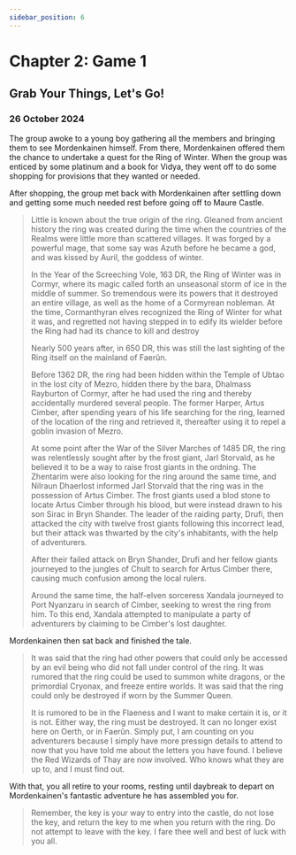 ```yaml
---
sidebar_position: 6
---
```


# Chapter 2: Game 1

## Grab Your Things, Let's Go&excl;

### 26 October 2024

The group awoke to a young boy gathering all the members and bringing them to see Mordenkainen himself. From there, Mordenkainen offered them the chance to undertake a quest for the Ring of Winter. When the group was enticed by some platinum and a book for Vidya, they went off to do some shopping for provisions that they wanted or needed.

After shopping, the group met back with Mordenkainen after settling down and getting some much needed rest before going off to Maure Castle.

> Little is known about the true origin of the ring. Gleaned from ancient history the ring was created during the time when the countries of the Realms were little more than scattered villages. It was forged by a powerful mage, that some say was Azuth before he became a god, and was kissed by Auril, the goddess of winter.
>
> In the Year of the Screeching Vole, 163 DR, the Ring of Winter was in Cormyr, where its magic called forth an unseasonal storm of ice in the middle of summer. So tremendous were its powers that it destroyed an entire village, as well as the home of a Cormyrean nobleman. At the time, Cormanthyran elves recognized the Ring of Winter for what it was, and regretted not having stepped in to edify its wielder before the Ring had had its chance to kill and destroy
>
> Nearly 500 years after, in 650 DR, this was still the last sighting of the Ring itself on the mainland of Faerûn.
>
> Before 1362 DR, the ring had been hidden within the Temple of Ubtao in the lost city of Mezro, hidden there by the bara, Dhalmass Rayburton of Cormyr, after he had used the ring and thereby accidentally murdered several people. The former Harper, Artus Cimber, after spending years of his life searching for the ring, learned of the location of the ring and retrieved it, thereafter using it to repel a goblin invasion of Mezro.
>
> At some point after the War of the Silver Marches of 1485 DR, the ring was relentlessly sought after by the frost giant, Jarl Storvald, as he believed it to be a way to raise frost giants in the ordning. The Zhentarim were also looking for the ring around the same time, and Nilraun Dhaerlost informed Jarl Storvald that the ring was in the possession of Artus Cimber. The frost giants used a blod stone to locate Artus Cimber through his blood, but were instead drawn to his son Sirac in Bryn Shander. The leader of the raiding party, Drufi, then attacked the city with twelve frost giants following this incorrect lead, but their attack was thwarted by the city's inhabitants, with the help of adventurers.
>
> After their failed attack on Bryn Shander, Drufi and her fellow giants journeyed to the jungles of Chult to search for Artus Cimber there, causing much confusion among the local rulers.
>
> Around the same time, the half-elven sorceress Xandala journeyed to Port Nyanzaru in search of Cimber, seeking to wrest the ring from him. To this end, Xandala attempted to manipulate a party of adventurers by claiming to be Cimber's lost daughter.

Mordenkainen then sat back and finished the tale.

> It was said that the ring had other powers that could only be accessed by an evil being who did not fall under control of the ring. It was rumored that the ring could be used to summon white dragons, or the primordial Cryonax, and freeze entire worlds. It was said that the ring could only be destroyed if worn by the Summer Queen.
>
> It is rumored to be in the Flaeness and I want to make certain it is, or it is not. Either way, the ring must be destroyed. It can no longer exist here on Oerth, or in Faerûn. Simply put, I am counting on you adventurers because I simply have more pressign details to attend to now that you have told me about the letters you have found. I believe the Red Wizards of Thay are now involved. Who knows what they are up to, and I must find out.

With that, you all retire to your rooms, resting until daybreak to depart on Mordenkainen's fantastic adventure he has assembled you for.

> Remember, the key is your way to entry into the castle, do not lose the key, and return the key to me when you return with the ring. Do not attempt to leave with the key. I fare thee well and best of luck with you all.
